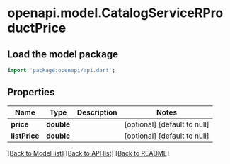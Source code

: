 # openapi.model.CatalogServiceRProductPrice

## Load the model package
```dart
import 'package:openapi/api.dart';
```

## Properties
Name | Type | Description | Notes
------------ | ------------- | ------------- | -------------
**price** | **double** |  | [optional] [default to null]
**listPrice** | **double** |  | [optional] [default to null]

[[Back to Model list]](../README.md#documentation-for-models) [[Back to API list]](../README.md#documentation-for-api-endpoints) [[Back to README]](../README.md)



